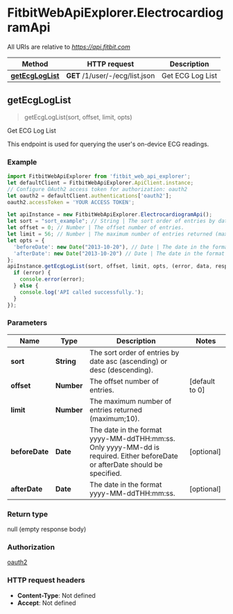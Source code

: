 # FitbitWebApiExplorer.ElectrocardiogramApi

All URIs are relative to *https://api.fitbit.com*

Method | HTTP request | Description
------------- | ------------- | -------------
[**getEcgLogList**](ElectrocardiogramApi.md#getEcgLogList) | **GET** /1/user/-/ecg/list.json | Get ECG Log List



## getEcgLogList

> getEcgLogList(sort, offset, limit, opts)

Get ECG Log List

This endpoint is used for querying the user&#39;s on-device ECG readings.

### Example

```javascript
import FitbitWebApiExplorer from 'fitbit_web_api_explorer';
let defaultClient = FitbitWebApiExplorer.ApiClient.instance;
// Configure OAuth2 access token for authorization: oauth2
let oauth2 = defaultClient.authentications['oauth2'];
oauth2.accessToken = 'YOUR ACCESS TOKEN';

let apiInstance = new FitbitWebApiExplorer.ElectrocardiogramApi();
let sort = "sort_example"; // String | The sort order of entries by date asc (ascending) or desc (descending).
let offset = 0; // Number | The offset number of entries.
let limit = 56; // Number | The maximum number of entries returned (maximum;10).
let opts = {
  'beforeDate': new Date("2013-10-20"), // Date | The date in the format yyyy-MM-ddTHH:mm:ss. Only yyyy-MM-dd is required. Either beforeDate or afterDate should be specified.
  'afterDate': new Date("2013-10-20") // Date | The date in the format yyyy-MM-ddTHH:mm:ss.
};
apiInstance.getEcgLogList(sort, offset, limit, opts, (error, data, response) => {
  if (error) {
    console.error(error);
  } else {
    console.log('API called successfully.');
  }
});
```

### Parameters


Name | Type | Description  | Notes
------------- | ------------- | ------------- | -------------
 **sort** | **String**| The sort order of entries by date asc (ascending) or desc (descending). | 
 **offset** | **Number**| The offset number of entries. | [default to 0]
 **limit** | **Number**| The maximum number of entries returned (maximum;10). | 
 **beforeDate** | **Date**| The date in the format yyyy-MM-ddTHH:mm:ss. Only yyyy-MM-dd is required. Either beforeDate or afterDate should be specified. | [optional] 
 **afterDate** | **Date**| The date in the format yyyy-MM-ddTHH:mm:ss. | [optional] 

### Return type

null (empty response body)

### Authorization

[oauth2](../README.md#oauth2)

### HTTP request headers

- **Content-Type**: Not defined
- **Accept**: Not defined

